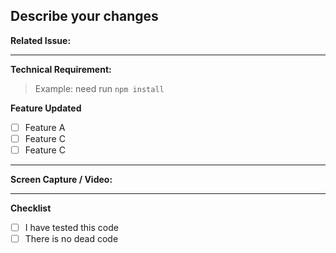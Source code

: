 ## Describe your changes

**Related Issue:**

---

**Technical Requirement:**

> Example: need run `npm install`

**Feature Updated**

- [ ] Feature A
- [ ] Feature C
- [ ] Feature C

---

**Screen Capture / Video:**

---

**Checklist**

- [ ] I have tested this code
- [ ] There is no dead code
